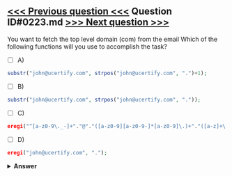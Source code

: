 [<<< Previous question <<<](0222.md)   Question ID#0223.md   [>>> Next question >>>](0224.md)
---

You want to fetch the top level domain (com) from the email  Which of the following functions will you use to accomplish the task?

- [ ] A)
```php
substr("john@ucertify.com", strpos("john@ucertify.com", ".")+1);
```

- [ ] B)
```php
substr("john@ucertify.com", strpos("john@ucertify.com", "."));
```

- [ ] C)
```php
eregi("^[a-z0-9\._-]+"."@"."([a-z0-9][a-z0-9-]*[a-z0-9]\.)+"."([a-z]+\.)?"."([a-z]+)$", 'john@ucertify.com'));
```

- [ ] D)
```php
eregi("john@ucertify.com", ".");
```


<details><summary><b>Answer</b></summary>
<p>
  Answer: <strong>A</strong>
</p>
</details>

